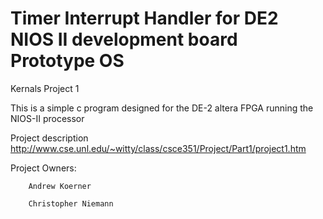 Timer Interrupt Handler for DE2 NIOS II development board Prototype OS
===============

Kernals Project 1

This is a simple c program designed for the DE-2 altera FPGA running the NIOS-II processor






Project description http://www.cse.unl.edu/~witty/class/csce351/Project/Part1/project1.htm

Project Owners:

		Andrew Koerner
		
		Christopher Niemann